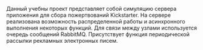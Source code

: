 Данный учебны проект представляет собой симуляцию сервера приложения для сбора пожертвований Kickstarter. На сервере реализована возможность распределенной работы и
асинхронного выполнения некоторых функций. Для связи между узлами используется очередь сообщений RabbitMQ. Присутствует функция периодической рассылки рекламных 
электронных писем.

